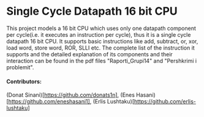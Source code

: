 # Single Cycle Datapath 16 bit CPU
This project models a 16 bit CPU which uses only one datapath component per cycle(i.e. it executes an instruction per cycle), thus it is a single cycle datapath 16 bit CPU. It supports basic instructions like add, subtract, or, xor, load word, store word, ROR, SLLI etc. The complete list of the instruction it supports and the detailed explanation of its components and their interaction can be found in the pdf files "Raporti_Grupi14" and "Pershkrimi i problemit". 
#### Contributors:
(Donat Sinani)[https://github.com/donats1n], (Enes Hasani)[https://github.com/eneshasani1], (Erlis Lushtaku)[https://github.com/erlis-lushtaku]
